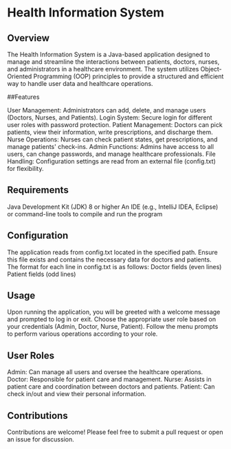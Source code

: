 # Health Information System

## Overview

The Health Information System is a Java-based application designed to manage and streamline the interactions between patients, doctors, nurses, and administrators in a healthcare environment. The system utilizes Object-Oriented Programming (OOP) principles to provide a structured and efficient way to handle user data and healthcare operations.

##Features

User Management: Administrators can add, delete, and manage users (Doctors, Nurses, and Patients).
Login System: Secure login for different user roles with password protection.
Patient Management: Doctors can pick patients, view their information, write prescriptions, and discharge them.
Nurse Operations: Nurses can check patient states, get prescriptions, and manage patients' check-ins.
Admin Functions: Admins have access to all users, can change passwords, and manage healthcare professionals.
File Handling: Configuration settings are read from an external file (config.txt) for flexibility.

## Requirements

Java Development Kit (JDK) 8 or higher
An IDE (e.g., IntelliJ IDEA, Eclipse) or command-line tools to compile and run the program

## Configuration

The application reads from config.txt located in the specified path. Ensure this file exists and contains the necessary data for doctors and patients.
The format for each line in config.txt is as follows:
Doctor fields (even lines)
Patient fields (odd lines)

## Usage

Upon running the application, you will be greeted with a welcome message and prompted to log in or exit.
Choose the appropriate user role based on your credentials (Admin, Doctor, Nurse, Patient).
Follow the menu prompts to perform various operations according to your role.

## User Roles

Admin: Can manage all users and oversee the healthcare operations.
Doctor: Responsible for patient care and management.
Nurse: Assists in patient care and coordination between doctors and patients.
Patient: Can check in/out and view their personal information.

## Contributions

Contributions are welcome! Please feel free to submit a pull request or open an issue for discussion.
